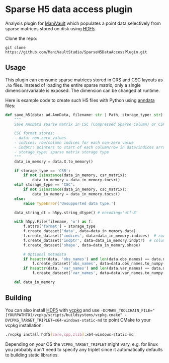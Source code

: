 # Sparse H5 data access plugin

Analysis plugin for [ManiVault](https://github.com/ManiVaultStudio/core) which populates a point data selectively from sparse matrices stored on disk using [HDF5](https://github.com/HDFGroup/hdf5/).

Clone the repo:
```
git clone https://github.com/ManiVaultStudio/SparseH5DataAccessPlugin.git
```

## Usage
This plugin can consume sparse matrices stored in CRS and CSC layouts as `.h5` files.
Instead of loading the entire sparse matrix, only a single dimension/variable is exposed. The dimension can be changed at runtime.

Here is example code to create such H5 files with Python using [anndata](https://anndata.readthedocs.io/en/stable/) files:
```python
def save_h5(data: ad.AnnData, filename: str | Path, storage_type: str):
    """
    Save AnnData sparse matrix in CSC (Compressed Sparse Column) or CSR (Compressed Sparse Row) format to HDF5.

    CSC format stores:
    - data: non-zero values
    - indices: row/column indices for each non-zero value
    - indptr: pointers to start of each column/row in data/indices arrays
    - storage_type: sparse matrix storage type
    """
    data_in_memory = data.X.to_memory()

    if storage_type == 'CSR':
        if not isinstance(data_in_memory, csr_matrix):
            data_in_memory = data_in_memory.tocsr()
    elif storage_type == 'CSC':
        if not isinstance(data_in_memory, csc_matrix):
            data_in_memory = data_in_memory.tocsc()
    else:
        raise TypeError('Unsupported data type.')

    data_string_dt = h5py.string_dtype() # encoding='utf-8'

    with h5py.File(filename, 'w') as f:
        f.attrs['format'] = storage_type
        f.create_dataset('data', data=data_in_memory.data)
        f.create_dataset('indices', data=data_in_memory.indices)  # row indices
        f.create_dataset('indptr', data=data_in_memory.indptr)  # column pointers
        f.create_dataset('shape', data=data_in_memory.shape)

        # Optional metadata
        if hasattr(data, 'obs_names') and len(data.obs_names) == data.n_obs:
            f.create_dataset('obs_names', data=data.obs_names.to_numpy(), dtype=data_string_dt)
        if hasattr(data, 'var_names') and len(data.var_names) == data.n_vars:
            f.create_dataset('var_names', data=data.var_names.to_numpy(), dtype=data_string_dt)

    del data_in_memory
```

## Building
You can also install [HDF5](https://github.com/HDFGroup/hdf5/) with [vcpkg](https://github.com/microsoft/vcpkg) and use `-DCMAKE_TOOLCHAIN_FILE="[YOURPATHTO]/vcpkg/scripts/buildsystems/vcpkg.cmake" -DVCPKG_TARGET_TRIPLET=x64-windows-static-md` to point CMake to your vcpkg installation:
```bash
./vcpkg install hdf5[core,cpp,zlib]:x64-windows-static-md
```
Depending on your OS the `VCPKG_TARGET_TRIPLET` might vary, e.g. for linux you probably don't need to specify any triplet since it automatically defaults to building static libraries.
